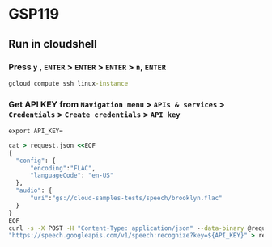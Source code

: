 # GSP119

## Run in cloudshell

### Press `y` , `ENTER` > `ENTER` > `ENTER` > `n`, `ENTER`

```cmd
gcloud compute ssh linux-instance
```

### Get API KEY from `Navigation menu` > `APIs & services` > `Credentials` > `Create credentials` > `API key`

```cmd
export API_KEY=
```

```cmd
cat > request.json <<EOF
{
  "config": {
      "encoding":"FLAC",
      "languageCode": "en-US"
  },
  "audio": {
      "uri":"gs://cloud-samples-tests/speech/brooklyn.flac"
  }
}
EOF
curl -s -X POST -H "Content-Type: application/json" --data-binary @request.json \
"https://speech.googleapis.com/v1/speech:recognize?key=${API_KEY}" > result.json
```
